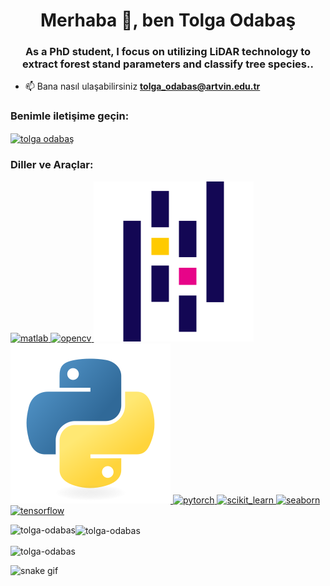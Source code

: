 <h1 align="center">Merhaba 👋, ben Tolga Odabaş</h1>
<h3 align="center">As a PhD student, I focus on utilizing LiDAR technology to extract forest stand parameters and classify tree species..</h3>

- 📫 Bana nasıl ulaşabilirsiniz **tolga_odabas@artvin.edu.tr**

<h3 align="left">Benimle iletişime geçin:</h3>
<p align="left">
<a href="https://linkedin.com/in/tolga odabaş" target="blank"><img align="center" src="https://raw.githubusercontent.com/rahuldkjain/github-profile-readme-generator/master/src/images/icons/Social/linked-in-alt.svg" alt="tolga odabaş" height="30" width="40" /></a>
</p>

<h3 align="left">Diller ve Araçlar:</h3>
<p align="left"> <a href="https://www.mathworks.com/" target="_blank" rel="noreferrer"> <img src="https://upload.wikimedia.org/wikipedia/commons/2/21/Matlab_Logo.png" alt="matlab" width="40" height="40"/> </a> <a href="https://opencv.org/" target="_blank" rel="noreferrer"> <img src="https://www.vectorlogo.zone/logos/opencv/opencv-icon.svg" alt="opencv" width="40" height="40"/> </a> <a href="https://pandas.pydata.org/" target="_blank" rel="noreferrer"> <img src="https://raw.githubusercontent.com/devicons/devicon/2ae2a900d2f041da66e950e4d48052658d850630/icons/pandas/pandas-original.svg" alt="pandas" genişlik="40" yükseklik="40"/> </a> <a href="https://www.python.org" target="_blank" rel="noreferrer"> <img src="https://raw.githubusercontent.com/devicons/devicon/master/icons/python/python-original.svg" alt="python" genişlik="40" yükseklik="40"/> </a> <a href="https://pytorch.org/" target="_blank" rel="noreferrer"> <img src="https://www.vectorlogo.zone/logos/pytorch/pytorch-icon.svg" alt="pytorch" width="40" height="40"/> </a> <a href="https://scikit-learn.org/" target="_blank" rel="noreferrer"> <img src="https://upload.wikimedia.org/wikipedia/commons/0/05/Scikit_learn_logo_small.svg" alt="scikit_learn" width="40" height="40"/> </a> <a href="https://seaborn.pydata.org/" target="_blank" rel="noreferrer"> <img src="https://seaborn.pydata.org/_images/logo-mark-lightbg.svg" alt="seaborn" width="40" height="40"/> </a> <a href="https://www.tensorflow.org" target="_blank" rel="noreferrer"> <img src="https://www.vectorlogo.zone/logos/tensorflow/tensorflow-icon.svg" alt="tensorflow" width="40" height="40"/> </a> </p>

<p><img align="left" src="https://github-readme-stats.vercel.app/api/top-langs?username=tolga-odabas&show_icons=true&locale=tr&layout=compact" alt="tolga-odabas" /></p>

<p> <img align="center" src="https://github-readme-stats.vercel.app/api?username=tolga-odabas&show_icons=true&locale=tr" alt="tolga-odabas" /></p>

<p><img align="center" src="https://github-readme-streak-stats.herokuapp.com/?user=tolga-odabas&" alt="tolga-odabas" /></p>

![snake gif](https://github.com/tolga-odabas/tolga-odabas/blob/output/github-contribution-grid-snake.gif)
